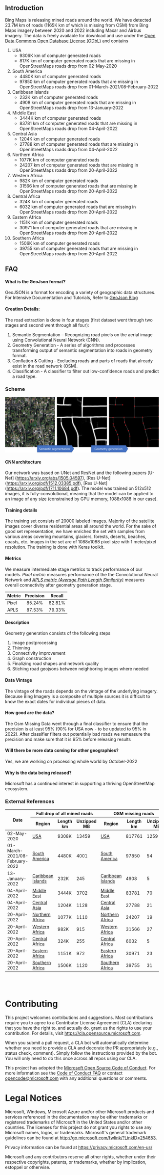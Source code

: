 Introduction
-------------------
Bing Maps is releasing mined roads around the world. We have detected 23.7M km of roads (1165K km of which is missing from OSM) from Bing Maps imagery between 2020 and 2022 including Maxar and Airbus imagery. The data is freely available for download and use under the [Open Data Commons Open Database License (ODbL)](https://opendatacommons.org/licenses/odbl/) and contains
1. USA
	- 9306K km of computer generated roads
	- 817K km of computer generated roads that are missing in OpenStreetMaps roads drop from 02-May-2020
2. South America
	- 4480K km of computer generated roads
	- 97850 km of computer generated roads that are missing in OpenStreetMaps roads drop from 01-March-2021/08-February-2022
3. Caribbean Islands
	- 232K km of computer generated roads
	- 4908 km of computer generated roads that are missing in OpenStreetMaps roads drop from 13-January-2022
4. Middle East
	- 3444K km of computer generated roads
	- 83781 km of computer generated roads that are missing in OpenStreetMaps roads drop from 04-April-2022
5. Central Asia
	- 1204K km of computer generated roads
	- 27788 km of computer generated roads that are missing in OpenStreetMaps roads drop from 04-April-2022
6. Northern Africa
	- 1077K km of computer generated roads
	- 24207 km of computer generated roads that are missing in OpenStreetMaps roads drop from 20-April-2022
7. Western Africa
	- 982K km of computer generated roads
	- 31566 km of computer generated roads that are missing in OpenStreetMaps roads drop from 20-April-2022
8. Central Africa
	- 324K km of computer generated roads
	- 6032 km of computer generated roads that are missing in OpenStreetMaps roads drop from 20-April-2022
9. Eastern Africa
	- 1151K km of computer generated roads
	- 30971 km of computer generated roads that are missing in OpenStreetMaps roads drop from 20-April-2022
10. Southern Africa
	- 1506K km of computer generated roads
	- 39755 km of computer generated roads that are missing in OpenStreetMaps roads drop from 20-April-2022

## FAQ

#### What is the GeoJson format?
GeoJSON is a format for encoding a variety of geographic data structures. 
For Intensive Documentation and Tutorials, Refer to [GeoJson Blog](http://geojson.org/)

#### Creation Details:
The road extraction is done in four stages (first dataset went through two stages and second went through all four):
1.	Semantic Segmentation – Recognizing road pixels on the aerial image using Convolutional Neural Network (CNN).
2.	Geometry Generation - A series of algorithms and processes transforming output of semantic segmentation into roads in geometry format.
3.  Conflation & Cutting - Excluding roads and parts of roads that already exist in the road network (OSM).
4.  Classification - A classifier to filter out low-confidence roads and predict a road type.

### Scheme
![](/images/scheme.png)

#### CNN architecture
Our network was based on UNet and ResNet and the following papers [U-Net] (https://arxiv.org/abs/1505.04597), [Res U-Net] (https://arxiv.org/pdf/1512.03385.pdf), [Res U-Net] (https://arxiv.org/pdf/1711.10684.pdf).
The model was trained on 512x512 images, it is fully-convolutional, meaning that the model can be applied to an image of any size (constrained by GPU memory, 1088x1088 in our case).

#### Training details
The training set consists of 20000 labeled images. Majority of the satellite images cover diverse residential areas all around the world. For the sake of good set representation, we have enriched the set with samples from various areas covering mountains, glaciers, forests, deserts, beaches, coasts, etc.
Images in the set are of 1088x1088 pixel size with 1 meter/pixel resolution. The training is done with Keras toolkit.

#### Metrics
We measure intermediate stage metrics to track performance of our models. <i>Pixel metric</i> measures performance of the the Convolutional Neural Network and <i><a href='https://medium.com/the-downlinq/spacenet-road-detection-and-routing-challenge-part-i-d4f59d55bfce'>APLS metric (Average Path Length Similarity)</a></i> measures overall connectivity after geometry generation stage.

| Metric        | Precision    | Recall    |
| ------------- |:-------------:|:-------------:|
|Pixel|85.24%|82.81%|
|APLS|87.53%|79.33%|

#### Description
Geometry generation consists of the following steps
1. Image postprocessing
2. Thinning
3. Connectivity improvement
4. Graph construction
5. Finalizing road shapes and network quality
6. Stiching road geojsons between neighboring images where needed

#### Data Vintage
The vintage of the roads depends on the vintage of the underlying imagery. Because Bing Imagery is a composite of multiple sources it is difficult to know the exact dates for individual pieces of data.

#### How good are the data?
The Osm Missing Data went through a final classifier to ensure that the precision is at least 95% (90% for USA now - to be updated to 95% in 2022). After classifier filters out potentially bad roads we remeasure the precision and make sure that it is 95% before releasing results

#### Will there be more data coming for other geographies?
Yes, we are working on processing whole world by October-2022

#### Why is the data being released?
Microsoft has a continued interest in supporting a thriving OpenStreetMap ecosystem.

### External References

<table>
    <thead>
        <tr>
			<th colspan=1, rowspan=2>Date</th>
            <th colspan=3>Full drop of all mined roads</th>
            <th colspan=3>OSM missing roads</th>
        </tr>
		<tr>
            <th>Region</th> <th>Length km</th> <th>Unzipped MB</th>
			<th>Region</th> <th>Length km</th> <th>Unzipped MB</th>
        </tr>
    </thead>
    <tbody>
		<tr>
			<td>02-May-2020</td>
			<td><a href="https://usaminedroads.blob.core.windows.net/full-roads-set-model25feb2020-geo15oct2019/USA.zip">USA</a></td>
			<td>9308K</td><td>13459</td>
			<td><a href="https://usaminedroads.blob.core.windows.net/road-detections/origUSA-PreMerge.zip">USA</a></td>
			<td>817761</td><td>1259</td>
		</tr>
		<tr>
			<td>01-March-2021/08-February-2022</td>
			<td><a href="https://usaminedroads.blob.core.windows.net/road-detections/SouthAmerica-Full.zip">South America</a></td>
			<td>4480K</td><td>4001</td>
			<td><a href="https://usaminedroads.blob.core.windows.net/road-detections/SouthAmerica-PreMerge.zip">South America</a></td>
			<td>97850</td><td>54</td>
		</tr>
		<tr>
			<td>13-January-2022</td>
			<td><a href="https://usaminedroads.blob.core.windows.net/road-detections/CaribbeanIslands-Full.zip">Caribbean Islands</a></td>
			<td>232K</td><td>245</td>
			<td><a href="https://usaminedroads.blob.core.windows.net/road-detections/CaribbeanIslands-PreMerge.zip">Caribbean Islands</a></td>
			<td>4908</td><td>5</td>
		</tr>
		<tr>
			<td>04-April-2022</td>
			<td><a href="https://usaminedroads.blob.core.windows.net/road-detections/MiddleEast-Full.zip">Middle East</a></td>
			<td>3444K</td><td>3702</td>
			<td><a href="https://usaminedroads.blob.core.windows.net/road-detections/MiddleEast-PreMerge.zip">Middle East</a></td>
			<td>83781</td><td>70</td>
		</tr>
		<tr>
			<td>04-April-2022</td>
			<td><a href="https://usaminedroads.blob.core.windows.net/road-detections/AsiaCenter-Full.zip">Central Asia</a></td>
			<td>1204K</td><td>1128</td>
			<td><a href="https://usaminedroads.blob.core.windows.net/road-detections/AsiaCenter-PreMerge.zip">Central Asia</a></td>
			<td>27788</td><td>21</td>
		</tr>
		<tr>
			<td>20-April-2022</td>
			<td><a href="https://usaminedroads.blob.core.windows.net/road-detections/AfricaNorth-Full.zip">Northern Africa</a></td>
			<td>1077K</td><td>1110</td>
			<td><a href="https://usaminedroads.blob.core.windows.net/road-detections/AfricaNorth-PreMerge.zip">Northern Africa</a></td>
			<td>24207</td><td>19</td>
		</tr>
		<tr>
			<td>20-April-2022</td>
			<td><a href="https://usaminedroads.blob.core.windows.net/road-detections/AfricaWest-Full.zip">Western Africa</a></td>
			<td>982K</td><td>915</td>
			<td><a href="https://usaminedroads.blob.core.windows.net/road-detections/AfricaWest-PreMerge.zip">Western Africa</a></td>
			<td>31566</td><td>27</td>
		</tr>
		<tr>
			<td>20-April-2022</td>
			<td><a href="https://usaminedroads.blob.core.windows.net/road-detections/AfricaCenter-Full.zip">Central Africa</a></td>
			<td>324K</td><td>255</td>
			<td><a href="https://usaminedroads.blob.core.windows.net/road-detections/AfricaCenter-PreMerge.zip">Central Africa</a></td>
			<td>6032</td><td>5</td>
		</tr>
		<tr>
			<td>20-April-2022</td>
			<td><a href="https://usaminedroads.blob.core.windows.net/road-detections/AfricaEast-Full.zip">Eastern Africa</a></td>
			<td>1151K</td><td>972</td>
			<td><a href="https://usaminedroads.blob.core.windows.net/road-detections/AfricaEast-PreMerge.zip">Eastern Africa</a></td>
			<td>30971</td><td>23</td>
		</tr>
		<tr>
			<td>20-April-2022</td>
			<td><a href="https://usaminedroads.blob.core.windows.net/road-detections/AfricaSouth-Full.zip">Southern Africa</a></td>
			<td>1506K</td><td>1120</td>
			<td><a href="https://usaminedroads.blob.core.windows.net/road-detections/AfricaSouth-PreMerge.zip">Southern Africa</a></td>
			<td>39755</td><td>31</td>
		</tr>
	</tbody>
</table>
<br>
<br>

# Contributing

This project welcomes contributions and suggestions.  Most contributions require you to agree to a
Contributor License Agreement (CLA) declaring that you have the right to, and actually do, grant us
the rights to use your contribution. For details, visit https://cla.opensource.microsoft.com.

When you submit a pull request, a CLA bot will automatically determine whether you need to provide
a CLA and decorate the PR appropriately (e.g., status check, comment). Simply follow the instructions
provided by the bot. You will only need to do this once across all repos using our CLA.

This project has adopted the [Microsoft Open Source Code of Conduct](https://opensource.microsoft.com/codeofconduct/).
For more information see the [Code of Conduct FAQ](https://opensource.microsoft.com/codeofconduct/faq/) or
contact [opencode@microsoft.com](mailto:opencode@microsoft.com) with any additional questions or comments.

# Legal Notices

Microsoft, Windows, Microsoft Azure and/or other Microsoft products and services referenced in the documentation
may be either trademarks or registered trademarks of Microsoft in the United States and/or other countries.
The licenses for this project do not grant you rights to use any Microsoft names, logos, or trademarks.
Microsoft's general trademark guidelines can be found at http://go.microsoft.com/fwlink/?LinkID=254653.

Privacy information can be found at https://privacy.microsoft.com/en-us/

Microsoft and any contributors reserve all other rights, whether under their respective copyrights, patents,
or trademarks, whether by implication, estoppel or otherwise.
